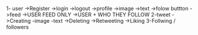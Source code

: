 1- user
 ->Register 
 ->login
 ->logout
 ->profile
    ->image
    ->text
    ->folow buttton
 ->feed
    ->USER FEED ONLY
    ->USER + WHO THEY FOLLOW
2-tweet 
 ->Creating
    -image 
    -text
 ->Deleting
 ->Retweeting
 ->Liking 
3-Follwing / followers


